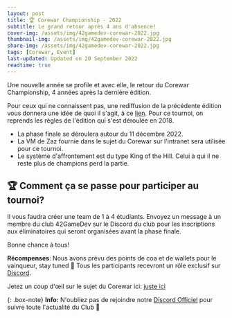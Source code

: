 ```yaml
---
layout: post
title: 🏆 Corewar Championship - 2022 
subtitle: Le grand retour après 4 ans d'absence! 
cover-img: /assets/img/42gamedev-corewar-2022.jpg
thumbnail-img: /assets/img/42gamedev-corewar-2022.jpg
share-img: /assets/img/42gamedev-corewar-2022.jpg
tags: [Corewar, Event]
last-updated: Updated on 20 September 2022
readtime: true
---
```


Une nouvelle année se profile et avec elle, le retour du Corewar Championship, 4 années après la dernière édition.

Pour ceux qui ne connaissent pas, une rediffusion de la précédente édition vous donnera une idée de quoi il s'agit, à ce [lien](https://www.youtube.com/watch?v=R-OkYyzp-DI).
Pour ce tournoi, on reprends les règles de l'édition qui s'est déroulée en 2018.

*    La phase finale se déroulera autour du 11 décembre 2022.
*    La VM de Zaz fournie dans le sujet du Corewar sur l'intranet sera utilisée pour ce tournoi.
*    Le système d'affrontement est du type King of the Hill. Celui à qui il ne reste plus de champions perd la partie.

## 🏆 Comment ça se passe pour participer au tournoi?

Il vous faudra créer une team de 1 à 4 étudiants. Envoyez un message à un membre du club 42GameDev sur le Discord du club pour les inscriptions aux éliminatoires qui seront organisées avant la phase finale.

Bonne chance à tous!

**Récompenses**:
Nous avons prévu des points de coa et de wallets pour le vainqueur, stay tuned 👀
Tous les participants recevront un rôle exclusif sur [Discord](https://discord.gg/w9KPeC5uYa).

Jetez un coup d'œil sur le sujet du Corewar ici: [juste ici](https://projects.intra.42.fr/projects/42cursus-corewar)


{: .box-note}
**Info:** N'oubliez pas de rejoindre notre [Discord Officiel](https://discord.gg/w9KPeC5uYa) pour suivre toute l'actualité du Club 🎉
